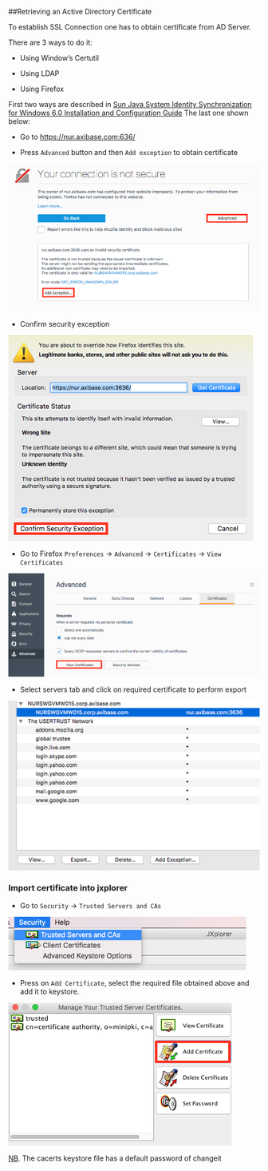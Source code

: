 ##Retrieving an Active Directory Certificate

To establish SSL Connection one has to obtain certificate from AD Server.


There are 3 ways to do it:

* Using Window’s Certutil
   
* Using LDAP

* Using Firefox

First two ways are described in [Sun Java System Identity Synchronization for Windows 6.0 Installation and Configuration Guide](https://docs.oracle.com/cd/E19656-01/821-0422/aarjd/index.html)
The last one shown below:

* Go to https://nur.axibase.com:636/

* Press `Advanced` button and then `Add exception` to obtain certificate

![](resources/add_exception.png)

* Confirm security exception

![](resources/confirm_exception.png)

* Go to Firefox `Preferences` -> `Advanced` -> `Certificates` -> `View Certificates` 

![](resources/view_certificates.png)

* Select servers tab and click on required certificate to perform export 

![](resources/cert&export.png)

### Import certificate into jxplorer 

* Go to `Security` -> `Trusted Servers and CAs`

![](resources/security.png)

* Press on `Add Certificate`, select the required file obtained above and add it to keystore.

![](resources/add_cert.png)

[NB](http://jxplorer.org/help/Setting_a_Keystore_Password.htm). The cacerts keystore file has a default password of changeit 